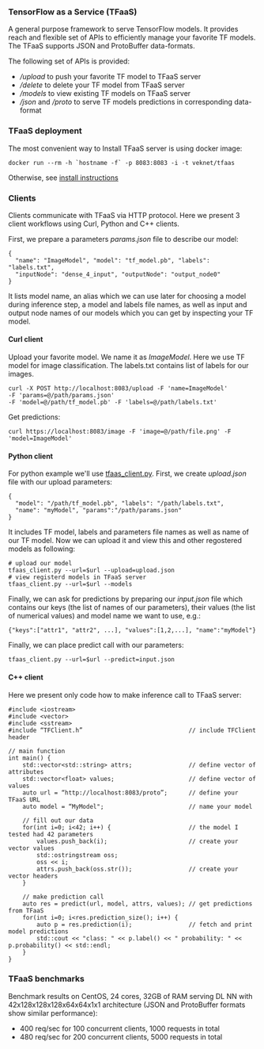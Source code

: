 ### TensorFlow as a Service (TFaaS)

A general purpose framework to serve TensorFlow models.
It provides reach and flexible set of APIs to efficiently manage your
favorite TF models. The TFaaS supports JSON and ProtoBuffer data-formats.

The following set of APIs is provided:
- */upload* to push your favorite TF model to TFaaS server
- */delete* to delete your TF model from TFaaS server
- */models* to view existing TF models on TFaaS server
- */json* and */proto* to serve TF models predictions in corresponding
  data-format

### TFaaS deployment
The most convenient way to Install TFaaS server is using docker image:
```
docker run --rm -h `hostname -f` -p 8083:8083 -i -t veknet/tfaas
```
Otherwise, see [install instructions](https://github.com/vkuznet/TFaaS/blob/master/INSTALL.md)

### Clients
Clients communicate with TFaaS via HTTP protocol. Here we present 3 client
workflows using Curl, Python and C++ clients.

First, we prepare a parameters *params.json* file to describe our model:
```
{
  "name": "ImageModel", "model": "tf_model.pb", "labels": "labels.txt",
  "inputNode": "dense_4_input", "outputNode": "output_node0"
}
```
It lists model name, an alias which we can use later for choosing a model 
during inference step, a model and labels file names, as well as input and output
node names of our models which you can get by inspecting your TF model.

#### Curl client
Upload your favorite model. We name it as *ImageModel*. Here we use TF model
for image classification. The labels.txt contains list of labels for our
images.
```
curl -X POST http://localhost:8083/upload -F 'name=ImageModel'
-F 'params=@/path/params.json'
-F 'model=@/path/tf_model.pb' -F 'labels=@/path/labels.txt'
```
Get predictions:
```
curl https://localhost:8083/image -F 'image=@/path/file.png' -F 'model=ImageModel'
```

#### Python client
For python example we'll use
[tfaas_client.py](https://github.com/vkuznet/TFaaS/blob/master/src/python/tfaas_client.py).
First, we create *upload.json* file with our upload parameters:
```
{
  "model": "/path/tf_model.pb", "labels": "/path/labels.txt",
  "name": "myModel", "params":"/path/params.json"
}
```
It includes TF model, labels and parameters file names as well as
name of our TF model.
Now we can upload it and view this and other regostered models as following:
```
# upload our model
tfaas_client.py --url=$url --upload=upload.json
# view registerd models in TFaaS server
tfaas_client.py --url=$url --models
```
Finally, we can ask for predictions by preparing our *input.json* file which
contains our keys (the list of names of our parameters), their values (the list
of numerical values) and model name we want to use, e.g.:
```
{"keys":["attr1", "attr2", ...], "values":[1,2,...], "name":"myModel"}
```
Finally, we can place predict call with our parameters:
```
tfaas_client.py --url=$url --predict=input.json
```

#### C++ client
Here we present only code how to make inference call to TFaaS server:
```
#include <iostream>
#include <vector>
#include <sstream>
#include “TFClient.h”                              // include TFClient header

// main function
int main() {
    std::vector<std::string> attrs;                // define vector of attributes
    std::vector<float> values;                     // define vector of values
    auto url = “http://localhost:8083/proto”;      // define your TFaaS URL
    auto model = “MyModel";                        // name your model

    // fill out our data
    for(int i=0; i<42; i++) {                      // the model I tested had 42 parameters
        values.push_back(i);                       // create your vector values
        std::ostringstream oss;
        oss << i;
        attrs.push_back(oss.str());                // create your vector headers
    }

    // make prediction call
    auto res = predict(url, model, attrs, values); // get predictions from TFaaS
    for(int i=0; i<res.prediction_size(); i++) {
        auto p = res.prediction(i);                // fetch and print model predictions
        std::cout << "class: " << p.label() << " probability: " << p.probability() << std::endl;
    }
}
```

### TFaaS benchmarks
Benchmark results on CentOS, 24 cores, 32GB of RAM serving DL NN with
42x128x128x128x64x64x1x1 architecture (JSON and ProtoBuffer formats show similar performance):
- 400 req/sec for 100 concurrent clients, 1000 requests in total
- 480 req/sec for 200 concurrent clients, 5000 requests in total
